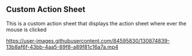 ## Custom Action Sheet
This is a custom action sheet that displays the action sheet where ever the mouse is clicked



https://user-images.githubusercontent.com/84595830/130874839-13b8af6f-43bb-4aa5-89f8-a89f81c16a7a.mp4

